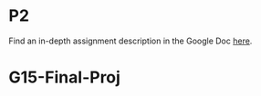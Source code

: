 # P2
Find an in-depth assignment description in the Google Doc [here](https://docs.google.com/document/d/1Aj8K1oXH8xfJ4_37XIuSLMN4cNs1XsuvgsSNrJJG4mg/edit?usp=sharing).

# G15-Final-Proj
